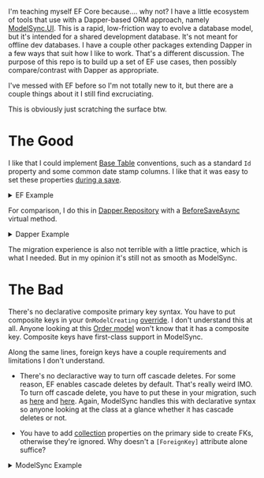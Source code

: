 I'm teaching myself EF Core because.... why not? I have a little ecosystem of tools that use with a Dapper-based ORM approach, namely [ModelSync.UI](https://github.com/adamfoneil/ModelSync.UI). This is a rapid, low-friction way to evolve a database model, but it's intended for a shared development database. It's not meant for offline dev databases. I have a couple other packages extending Dapper in a few ways that suit how I like to work. That's a different discussion. The purpose of this repo is to build up a set of EF use cases, then possibly compare/contrast with Dapper as appropriate.

I've messed with EF before so I'm not totally new to it, but there are a couple things about it I still find excruciating.

This is obviously just scratching the surface btw.

# The Good
I like that I could implement [Base Table](https://github.com/adamfoneil/LearnEF/blob/master/LearnEF.Database/Conventions/BaseTable.cs) conventions, such as a standard `Id` property and some common date stamp columns. I like that it was easy to set these properties [during a save](https://github.com/adamfoneil/LearnEF/blob/master/LearnEF/OrdersContext.cs#L28-L32).

<details>
  <summary>EF Example</summary>
  
  ```csharp
public override async Task<int> SaveChangesAsync(CancellationToken cancellationToken = default)
{
    foreach (var row in ChangeTracker.Entries<BaseTable>())
    {
        if (row.Entity.Id == 0) row.Entity.DateCreated = DateTime.Now;
        if (row.Entity.Id != 0) row.Entity.DateModified = DateTime.Now;
    }

    return await base.SaveChangesAsync(cancellationToken);
}
```
</details>

For comparison, I do this in [Dapper.Repository](https://github.com/adamfoneil/Dapper.Repository) with a [BeforeSaveAsync](https://github.com/adamfoneil/Dapper.Repository/blob/master/Dapper.Repository/Repository_virtuals.cs#L57) virtual method.

<details>
   <summary>Dapper Example</summary>
   
   ```csharp
   protected override async Task BeforeSaveAsync(IDbConnection connection, SaveAction action, TModel model, IDbTransaction txn = null)
  {
      switch (action)
      {
          case SaveAction.Insert:
              model.CreatedBy = Context.User.UserName;
              model.DateCreated = Context.User.LocalTime;
              break;

          case SaveAction.Update:
              model.ModifiedBy = Context.User.UserName;
              model.DateModified = Context.User.LocalTime;
              break;
      }

      await Task.CompletedTask;
  }
  ```
</details>

The migration experience is also not terrible with a little practice, which is what I needed. But in my opinion it's still not as smooth as ModelSync.

# The Bad
There's no declarative composite primary key syntax. You have to put composite keys in your `OnModelCreating` [override](https://github.com/adamfoneil/LearnEF/blob/master/LearnEF/OrdersContext.cs#L19). I don't understand this at all. Anyone looking at this [Order model](https://github.com/adamfoneil/LearnEF/blob/master/LearnEF.Database/Order.cs) won't know that it has a composite key. Composite keys have first-class support in ModelSync.

Along the same lines, foreign keys have a couple requirements and limitations I don't understand.

- There's no declaractive way to turn off cascade deletes. For some reason, EF enables cascade deletes by default. That's really weird IMO. To turn off cascade delete, you have to put these in your migration, such as [here](https://github.com/adamfoneil/LearnEF/blob/master/LearnEF/Migrations/20220904174720_OrderTable.cs#L39) and [here](https://github.com/adamfoneil/LearnEF/blob/master/LearnEF/Migrations/20220904174720_OrderTable.cs#L45). Again, ModelSync handles this with declarative syntax so anyone looking at the class at a glance whether it has cascade deletes or not.

- You have to add [collection](https://github.com/adamfoneil/LearnEF/blob/master/LearnEF.Database/Customer.cs#L12) properties on the primary side to create FKs, otherwise they're ignored. Why doesn't a `[ForeignKey]` attribute alone suffice?

<details>
  <summary>ModelSync Example</summary>
  
  I would normally not use the `CascadeDelete` optional argument because only in rare cases do I use that. By default with ModelSync, cascade deletes are not used.
  
```csharp
public class Order : BaseTable
{
    [Key]
    [References(typeof(Customer), CascadeDelete = false)]
    public int CustomerId { get; set; }

    [Key]
    [References(typeof(Product), CascadeDelete = false)]
    public int ProductId { get; set; }

    public int Quantity { get; set; }

    [Column(TypeName = "money")]
    public decimal UnitPrice { get; set; }

    public decimal ExtPrice => Quantity * UnitPrice;
}
```
ModelSync has no trouble seeing this as
```sql
CREATE TABLE [dbo].[Order] (
    [Id] int identity(1,1)  NOT NULL,
    [CustomerId] int   NOT NULL,
    [ProductId] int   NOT NULL,
    [Quantity] int   NOT NULL,
    [UnitPrice] money   NOT NULL,
    [DateCreated] datetime   NOT NULL,
    [DateModified] datetime   NULL,
    CONSTRAINT [PK_Order] PRIMARY KEY ([CustomerId] ASC, [ProductId] ASC),
    CONSTRAINT [U_Order_Id] UNIQUE ([Id] ASC)
)

GO

ALTER TABLE [dbo].[Order] ADD CONSTRAINT [FK_Order_CustomerId] FOREIGN KEY ([CustomerId]) REFERENCES [dbo].[Customer] ([Id])

GO

ALTER TABLE [dbo].[Order] ADD CONSTRAINT [FK_Order_ProductId] FOREIGN KEY ([ProductId]) REFERENCES [dbo].[Product] ([Id])
```
</details>


